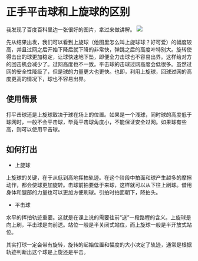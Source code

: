 # 正手平击球和上旋球的区别

我发现了百度百科里边一张很好的图片，拿过来做讲解。
![](https://lemonapostlepicgo.oss-cn-hangzhou.aliyuncs.com/img/202212031052482.png)

先从结果出发，我们可以看到上旋球（他图里怎么叫上旋球球？好可爱）的幅度较高，并且过网之后开始下降后就下降的非常快，弹跳之后的高度叶特别大。旋转使得击出的球更加稳定，让球快速地下坠，即便全力击球也不容易出界。这样给对方的回击机会减少了。过网高度也不一致。平击球的击球过网高度会低很多。虽然过网的安全性降级了，但是球的力量更大也更快。也即，利用上旋球，回球过网的高度更高的情况下，球也不容易出界。

## 使用情景

打平击球还是上旋球取决于球在场上的位置。如果是一个浅球，同时球的高度低于球网时，一般不会平击球，毕竟平击球角度小，不能保证安全过网。如果球有些高，则可以使用平击球。

## 如何打出

- 上旋球

上旋球的关键，在于从低到高地挥拍轨迹。在这个阶段中拍面和球产生越多的摩擦动作，都会使球更加旋转。击球前拍要低于来球，这样就可以从下往上刷球。借用身体和腿部的力量也可以更加方便刷球。引拍时拍面朝下，降拍头。

- 平击球

水平的挥拍轨迹重要。这就是在课上说的需要往前“送”一段路程的含义。上旋球是向上刷，平击球是向前送。站位一般是半关闭式站位，而上旋球一般是半开放式站位。

其实打球一定会带有旋转，旋转的起始位置和幅度的大小决定了轨迹，通常是根据轨迹判断出这个球是上旋还是平击。
